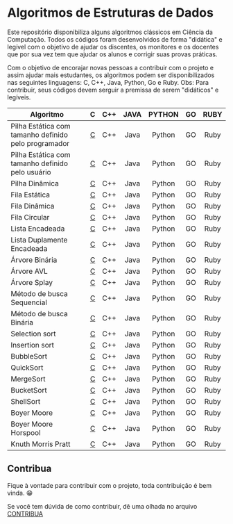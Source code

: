 # Algoritmos de Estruturas de Dados

Este repositório disponibiliza alguns algoritmos clássicos em Ciência da Computação. Todos os códigos foram desenvolvidos de forma "didática" e legível com o objetivo de ajudar os discentes, os monitores e os docentes que por sua vez 
tem que ajudar os alunos e corrigir suas provas práticas. 

Com o objetivo de encorajar novas pessoas a contribuir com o projeto e assim ajudar mais estudantes, os algoritmos podem ser disponibilizados nas seguintes linguagens: C, C++, Java, Python, Go e Ruby.
Obs: Para contribuir, seus códigos devem serguir a premissa de serem "didáticos" e legíveis. 


|         Algoritmo         | C | C++ | JAVA | PYTHON | GO | RUBY |
|---------------------------|:--:|:--:|:----:|:------:|:--:|:----:|
|Pilha Estática com tamanho definido pelo programador| [C](https://github.com/fabriicioa/estruturaDeDados/blob/master/Linguagem%20C/Pilha/pilhaEstaticaPreDefinida.c) | C++ | Java | Python | GO | Ruby |
|Pilha Estática com tamanho definido pelo usuário| [C](https://github.com/fabriicioa/estruturaDeDados/blob/master/Linguagem%20C/Pilha/pilhaEstaticaPosDefinida.c) | C++ | Java | Python | GO | Ruby |
|Pilha Dinâmica| [C](https://github.com/fabriicioa/estruturaDeDados/blob/master/Linguagem%20C/Pilha/pilhaDinamica.c) | C++ | Java | Python | GO | Ruby |
|Fila Estática| [C](https://github.com/fabriicioa/estruturaDeDados/blob/master/Linguagem%20C/Fila/filaEstatica.c) | C++ | Java | Python | GO | Ruby |
|Fila Dinâmica| [C](https://github.com/fabriicioa/estruturaDeDados/blob/master/Linguagem%20C/Fila/filaDinamica.c) | C++ | Java | Python | GO | Ruby |
|Fila Circular| [C](https://github.com/fabriicioa/estruturaDeDados/blob/master/Linguagem%20C/Fila/filaEstaticaCircular.c) | C++ | Java | Python | GO | Ruby |
|Lista Encadeada| [C](https://github.com/fabriicioa/estruturaDeDados/blob/master/Linguagem%20C/Lista/listaEncadeada.c) | C++ | Java | Python | GO | Ruby |
|Lista Duplamente Encadeada| [C](https://github.com/fabriicioa/estruturaDeDados/blob/master/Linguagem%20C/Lista/listaDuplamenteEncadeada.c) | C++ | Java | Python | GO | Ruby |
|Árvore Binária| [C](https://github.com/fabriicioa/estruturaDeDados/blob/master/Linguagem%20C/Arvores/arvoreBinaria.c) | C++ | Java | Python | GO | Ruby |
|Árvore AVL| [C](https://github.com/fabriicioa/estruturaDeDados/blob/master/Linguagem%20C/Arvores/arvoreAVL.c) | C++ | Java | Python | GO | Ruby |
|Árvore Splay| [C](https://github.com/fabriicioa/estruturaDeDados/blob/master/Linguagem%20C/Arvores/arvoreSplay.c) | C++ | Java | Python | GO | Ruby |
|Método de busca Sequencial| [C](https://github.com/fabriicioa/estruturaDeDados/blob/master/Linguagem%20C/Busca/buscaSequencial.c) | C++ | Java | Python | GO | Ruby |
|Método de busca Binária| [C](https://github.com/fabriicioa/estruturaDeDados/blob/master/Linguagem%20C/Busca/buscaBinaria.c) | C++ | Java | Python | GO | Ruby |
|Selection sort| [C](https://github.com/fabriicioa/estruturaDeDados/blob/master/Linguagem%20C/Ordenacao/selectionSort.c) | C++ | Java | Python | GO | Ruby |
|Insertion sort| [C](https://github.com/fabriicioa/estruturaDeDados/blob/master/Linguagem%20C/Ordenacao/insertionSort.c) | C++ | Java | Python | GO | Ruby |
|BubbleSort| [C](https://github.com/fabriicioa/estruturaDeDados/blob/master/Linguagem%20C/Ordenacao/bubbleSort.c) | C++ | Java | Python | GO | Ruby |
|QuickSort| [C](https://github.com/fabriicioa/estruturaDeDados/blob/master/Linguagem%20C/Ordenacao/quickSort.c) | C++ | Java | Python | GO | Ruby |
|MergeSort| [C](https://github.com/fabriicioa/estruturaDeDados/blob/master/Linguagem%20C/Ordenacao/mergeSort.c) | C++ | Java | Python | GO | Ruby |
|BucketSort| [C](https://github.com/fabriicioa/estruturaDeDados/blob/master/Linguagem%20C/Ordenacao/bucketSort.c) | C++ | Java | Python | GO | Ruby |
|ShellSort| [C](https://github.com/fabriicioa/estruturaDeDados/blob/master/Linguagem%20C/Ordenacao/shellSort.c) | C++ | Java | Python | GO | Ruby |
|Boyer Moore| [C](https://github.com/fabriicioa/estruturaDeDados/blob/master/Linguagem%20C/Casamento%20de%20Padroes/boyerMoore.c) | C++ | Java | Python | GO | Ruby |
|Boyer Moore Horspool| [C](https://github.com/fabriicioa/estruturaDeDados/blob/master/Linguagem%20C/Casamento%20de%20Padroes/boyerMooreHorspool.c) | C++ | Java | Python | GO | Ruby |
|Knuth Morris Pratt| [C](https://github.com/fabriicioa/estruturaDeDados/blob/master/Linguagem%20C/Casamento%20de%20Padroes/knuthMorrisPratt.c) | C++ | Java | Python | GO | Ruby |


## Contribua

Fique à vontade para contribuir com o projeto, toda contribuição é bem vinda. :grin:

Se você tem dúvida de como contribuir, dê uma olhada no arquivo [CONTRIBUA](https://github.com/fabriicioa/estruturaDeDados/blob/master/Contribuindo.pdf)
